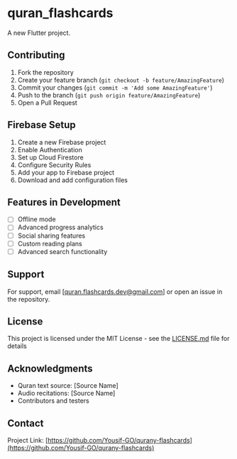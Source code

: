 # quran_flashcards

A new Flutter project.

## Contributing

1. Fork the repository
2. Create your feature branch (`git checkout -b feature/AmazingFeature`)
3. Commit your changes (`git commit -m 'Add some AmazingFeature'`)
4. Push to the branch (`git push origin feature/AmazingFeature`)
5. Open a Pull Request

## Firebase Setup

1. Create a new Firebase project
2. Enable Authentication
3. Set up Cloud Firestore
4. Configure Security Rules
5. Add your app to Firebase project
6. Download and add configuration files

## Features in Development

- [ ] Offline mode
- [ ] Advanced progress analytics
- [ ] Social sharing features
- [ ] Custom reading plans
- [ ] Advanced search functionality

## Support

For support, email [quran.flashcards.dev@gmail.com] or open an issue in the repository.

## License

This project is licensed under the MIT License - see the [LICENSE.md](LICENSE.md) file for details

## Acknowledgments

- Quran text source: [Source Name]
- Audio recitations: [Source Name]
- Contributors and testers

## Contact



Project Link: [https://github.com/Yousif-GO/qurany-flashcards](https://github.com/Yousif-GO/qurany-flashcards)
